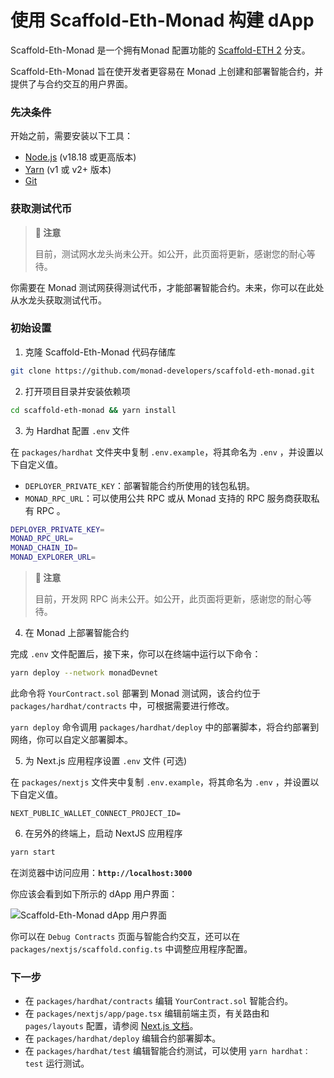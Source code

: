 # 使用 Scaffold-Eth-Monad 构建 dApp

Scaffold-Eth-Monad 是一个拥有Monad 配置功能的 [Scaffold-ETH 2](https://docs.scaffoldeth.io/) 分支。

Scaffold-Eth-Monad 旨在使开发者更容易在 Monad 上创建和部署智能合约，并提供了与合约交互的用户界面。

### 先决条件

开始之前，需要安装以下工具：

* [Node.js](https://nodejs.org/en/download) (v18.18 或更高版本)
* [Yarn](https://classic.yarnpkg.com/en/docs/install#mac-stable) (v1 或 v2+ 版本)
* [Git](https://git-scm.com/downloads)

### 获取测试代币

> **📝 注意**
> 
> 目前，测试网水龙头尚未公开。如公开，此页面将更新，感谢您的耐心等待。

你需要在 Monad 测试网获得测试代币，才能部署智能合约。未来，你可以在此处从水龙头获取测试代币。

### 初始设置

1. 克隆 Scaffold-Eth-Monad 代码存储库

```bash
git clone https://github.com/monad-developers/scaffold-eth-monad.git
```

2. 打开项目目录并安装依赖项

```bash
cd scaffold-eth-monad && yarn install
```

3. 为 Hardhat 配置 `.env` 文件

在 `packages/hardhat` 文件夹中复制 `.env.example`，将其命名为 `.env` ，并设置以下自定义值。

* `DEPLOYER_PRIVATE_KEY`：部署智能合约所使用的钱包私钥。
* `MONAD_RPC_URL`：可以使用公共 RPC 或从 Monad 支持的 RPC 服务商获取私有 RPC 。

```bash
DEPLOYER_PRIVATE_KEY=
MONAD_RPC_URL=
MONAD_CHAIN_ID=
MONAD_EXPLORER_URL=
```

> **📝 注意**
> 
> 目前，开发网 RPC 尚未公开。如公开，此页面将更新，感谢您的耐心等待。

4. 在 Monad 上部署智能合约

完成 `.env` 文件配置后，接下来，你可以在终端中运行以下命令：

```bash
yarn deploy --network monadDevnet
```

此命令将 `YourContract.sol` 部署到 Monad 测试网，该合约位于 `packages/hardhat/contracts` 中，可根据需要进行修改。

`yarn deploy` 命令调用 `packages/hardhat/deploy` 中的部署脚本，将合约部署到网络，你可以自定义部署脚本。

5. 为 Next.js 应用程序设置 `.env` 文件 (可选)

在 `packages/nextjs` 文件夹中复制 `.env.example`，将其命名为 `.env` ，并设置以下自定义值。

```
NEXT_PUBLIC_WALLET_CONNECT_PROJECT_ID=
```

6. 在另外的终端上，启动 NextJS 应用程序

```bash
yarn start
```

在浏览器中访问应用：**`http://localhost:3000`**

你应该会看到如下所示的 dApp 用户界面：

![Scaffold-Eth-Monad dApp 用户界面](https://3402452340-files.gitbook.io/~/files/v0/b/gitbook-x-prod.appspot.com/o/spaces%2FPaHQrSOuX4vToXCmyjn9%2Fuploads%2FusezG6BUf3DgYXCagskA%2Ffront_page-c63141018affa8c64241d01f97ada82f.png?alt=media&token=a451daac-13f7-44a6-bb07-7464646f5740)

你可以在 `Debug Contracts` 页面与智能合约交互，还可以在 `packages/nextjs/scaffold.config.ts` 中调整应用程序配置。

### 下一步 <a href="#whats-next" id="whats-next"></a>

* 在 `packages/hardhat/contracts` 编辑 `YourContract.sol` 智能合约。
* 在 `packages/nextjs/app/page.tsx` 编辑前端主页，有关路由和 `pages/layouts` 配置，请参阅 [Next.js 文档](https://nextjs.org/docs)。
* 在 `packages/hardhat/deploy` 编辑合约部署脚本。
* 在 `packages/hardhat/test` 编辑智能合约测试，可以使用 `yarn hardhat：test` 运行测试。
